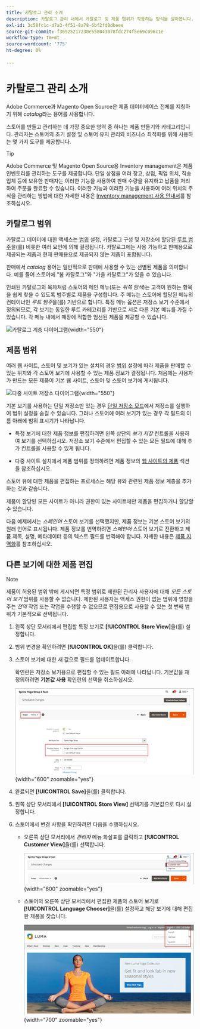 ```yaml
---
title: 카탈로그 관리 소개
description: 카탈로그 관리 내에서 카탈로그 및 제품 범위가 작동하는 방식을 알아봅니다.
exl-id: 3c58fc1c-d7a3-4f51-8a78-6bf2fd0dbeee
source-git-commit: f36925217230e558043078fdc274f5e69c096c1e
workflow-type: tm+mt
source-wordcount: '775'
ht-degree: 0%

---
```


# 카탈로그 관리 소개

Adobe Commerce과 Magento Open Source은 제품 데이터베이스 전체를 지칭하기 위해 _catalog_&#x200B;라는 용어를 사용합니다.

스토어를 만들고 관리하는 데 가장 중요한 영역 중 하나는 제품 만들기와 카테고리입니다. 관리자는 스토어의 초기 설정 및 스토어 유지 관리와 비즈니스 최적화를 위해 사용하는 몇 가지 도구를 제공합니다.

>[!TIP]
>
>Adobe Commerce 및 Magento Open Source용 Inventory management은 제품 인벤토리를 관리하는 도구를 제공합니다. 단일 상점을 여러 창고, 상점, 픽업 위치, 직송 업체 등에 보유한 판매자는 이러한 기능을 사용하여 판매 수량을 유지하고 납품을 처리하여 주문을 완료할 수 있습니다. 이러한 기능과 이러한 기능을 사용하여 여러 위치의 주식을 관리하는 방법에 대한 자세한 내용은 [Inventory management 사용 안내서](../inventory-management/introduction.md)를 참조하십시오.

## 카탈로그 범위

카탈로그 데이터에 대한 액세스는 [범위](../getting-started/websites-stores-views.md#scope-settings) 설정, 카탈로그 구성 및 저장소에 할당된 [루트 범주](category-root.md)을(를) 비롯한 여러 요인에 의해 결정됩니다. 카탈로그에는 사용 가능하고 판매용으로 제공되는 제품과 현재 판매용으로 제공되지 않는 제품이 포함됩니다.

판매에서 _catalog_ 용어는 일반적으로 판매에 사용할 수 있는 선별된 제품을 의미합니다. 예를 들어 스토어에 &quot;봄 카탈로그&quot;와 &quot;가을 카탈로그&quot;가 있을 수 있습니다.

인쇄된 카탈로그의 목차처럼 스토어의 메인 메뉴(또는 _위쪽 탐색_)는 고객이 원하는 항목을 쉽게 찾을 수 있도록 범주별로 제품을 구성합니다. 주 메뉴는 스토어에 할당된 메뉴의 컨테이너인 _루트 범주_&#x200B;을(를) 기반으로 합니다. 특정 메뉴 옵션은 저장소 보기 수준에서 정의되므로, 각 보기는 동일한 루트 카테고리를 기반으로 서로 다른 기본 메뉴를 가질 수 있습니다. 각 메뉴 내에서 매장에 적합한 엄선된 제품을 제공할 수 있습니다.

![카탈로그 계층 다이어그램](./assets/catalog-hierarchy-scope.svg){width="550"}

## 제품 범위

여러 웹 사이트, 스토어 및 보기가 있는 설치의 경우 [범위](../getting-started/websites-stores-views.md#scope-settings) 설정에 따라 제품을 판매할 수 있는 위치와 각 스토어 보기에 사용할 수 있는 제품 정보가 결정됩니다. 처음에는 사용자가 만드는 모든 제품이 기본 웹 사이트, 스토어 및 스토어 보기에 게시됩니다.

![다중 사이트 저장소 다이어그램](./assets/scope-multisite.svg){width="550"}

기본 보기를 사용하는 단일 저장소만 있는 경우 [단일 저장소 모드](../getting-started/websites-stores-views.md#single-store-mode)에서 저장소를 실행하여 범위 설정을 숨길 수 있습니다. 그러나 스토어에 여러 보기가 있는 경우 각 필드의 이름 아래에 범위 표시기가 나타납니다.

- 특정 보기에 대한 제품 정보를 편집하려면 왼쪽 상단의 _보기 저장_ 컨트롤을 사용하여 보기를 선택하십시오. 저장소 보기 수준에서 편집할 수 있는 모든 필드에 대해 추가 컨트롤을 사용할 수 있게 됩니다.

- 다중 사이트 설치에서 제품 범위를 정의하려면 제품 정보의 [웹 사이트의 제품](settings-basic-websites.md) 섹션을 참조하십시오.

스토어 뷰에 대한 제품을 편집하는 프로세스는 해당 뷰와 관련된 제품 정보 계층을 추가하는 것과 같습니다.

제품이 할당된 모든 사이트가 아니라 권한이 있는 사이트에만 제품을 편집하거나 할당할 수 있습니다.

다음 예제에서는 _스페인어_ 스토어 보기를 선택했지만, 제품 정보는 기본 스토어 보기의 원래 언어로 표시됩니다. 제품 정보를 번역하려면 _스페인어_ 스토어 보기로 전환하고 제품 제목, 설명, 메타데이터 등의 텍스트 필드를 번역해야 합니다. 자세한 내용은 [제품 지역화](../stores-purchase/store-localize.md#localize-products)를 참조하십시오.

## 다른 보기에 대한 제품 편집

>[!NOTE]
>
>제품이 허용된 범위 밖에 게시되면 특정 범위로 제한된 관리자 사용자에 대해 _모든 스토어 보기_ 범위를 사용할 수 없습니다. 제한된 사용자는 액세스 권한이 없는 범위에 영향을 주는 _전역_ 작업 또는 작업을 수행할 수 없으므로 편집용으로 사용할 수 있는 첫 번째 범위가 기본적으로 선택됩니다.

1. 왼쪽 상단 모서리에서 편집할 특정 보기로 **[!UICONTROL Store View]**&#x200B;을(를) 설정합니다.

1. 범위 변경을 확인하려면 **[!UICONTROL OK]**&#x200B;을(를) 클릭합니다.

1. 스토어 보기에 대한 새 값으로 필드를 업데이트합니다.

   확인란은 저장소 보기용으로 편집할 수 있는 필드 아래에 나타납니다. 기본값을 재정의하려면 **기본값 사용** 확인란의 선택을 취소하십시오.

   ![스페인어 스토어 조회수를 위한 제품 이름 번역](./assets/product-translate-field-french.png){width="600" zoomable="yes"}

1. 완료되면 **[!UICONTROL Save]**&#x200B;을(를) 클릭합니다.

1. 왼쪽 상단 모서리에서 **[!UICONTROL Store View]** 선택기를 기본값으로 다시 설정합니다.

1. 스토어에서 변경 사항을 확인하려면 다음을 수행하십시오.

   - 오른쪽 상단 모서리에서 _관리자_ 메뉴 화살표를 클릭하고 **[!UICONTROL Customer View]**&#x200B;을(를) 선택합니다.

     ![고객 보기](./assets/product-admin-menu-customer-view.png){width="600" zoomable="yes"}

   - 스토어의 오른쪽 상단 모서리에서 편집한 제품의 스토어 보기로 **[!UICONTROL Language Chooser]**&#x200B;을(를) 설정하고 해당 보기에 대해 편집한 제품을 찾습니다.

     ![언어 선택기](./assets/storefront-language-chooser.png){width="700" zoomable="yes"}
